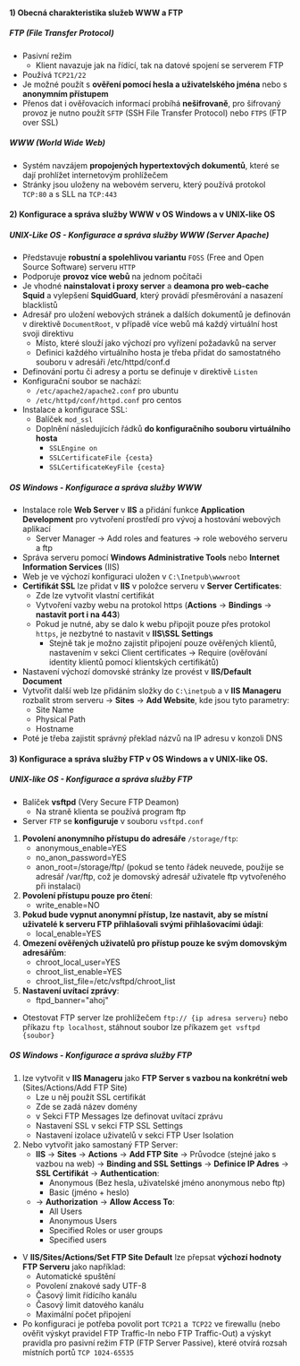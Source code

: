 #### 1) Obecná charakteristika služeb WWW a FTP
##### FTP (File Transfer Protocol)
- Pasivní režim
	- Klient navazuje jak na řídící, tak na datové spojení se serverem FTP
- Používá `TCP21/22`
- Je možné použít s **ověření pomocí hesla a uživatelského jména** nebo s **anonymním přístupem**
- Přenos dat i ověřovacích informací probíhá **nešifrovaně**, pro šifrovaný provoz je nutno použít `SFTP` (SSH File Transfer Protocol) nebo `FTPS` (FTP over SSL)
##### WWW (World Wide Web)
- Systém navzájem **propojených hypertextových dokumentů**, které se dají prohlížet internetovým prohlížečem
- Stránky jsou uloženy na webovém serveru, který používá protokol `TCP:80` a s SLL na  `TCP:443`
#### 2) Konfigurace a správa služby WWW v OS Windows a v UNIX-like OS
##### UNIX-Like OS - Konfigurace a správa služby WWW (Server Apache)
- Představuje **robustní a spolehlivou variantu** `FOSS` (Free and Open Source Software) serveru `HTTP`
- Podporuje **provoz více webů** na jednom počítači
- Je vhodné **nainstalovat i proxy server** a **deamona pro web-cache**  **Squid** a vylepšení **SquidGuard**, který provádí přesměrování a nasazení blacklistů
- Adresář pro uložení webových stránek a dalších dokumentů je definován v direktivě `DocumentRoot`, v případě více webů má každý virtuální host svoji direktivu
	- Místo, které slouží jako výchozí pro vyřízení požadavků na server
	- Definici každého virtuálního hosta je třeba přidat do samostatného souboru v adresáři /etc/httpd/conf.d
- Definování portu či adresy a portu se definuje v direktivě `Listen`
- Konfigurační soubor se nachází:
	- `/etc/apache2/apache2.conf` pro ubuntu
	- `/etc/httpd/conf/httpd.conf` pro centos
- Instalace a konfigurace SSL:
	- Balíček `mod_ssl`
	- Doplnění následujících řádků **do konfiguračního souboru virtuálního hosta**
		- `SSLEngine on`
		- `SSLCertificateFile {cesta}`
		- `SSLCertificateKeyFile {cesta}`
##### OS Windows - Konfigurace a správa služby WWW
- Instalace role **Web Server** v **IIS** a přidání funkce **Application Development** pro vytvoření prostředí pro vývoj a hostování webových aplikací
	- Server Manager -> Add roles and features -> role webového serveru a ftp
- Správa serveru pomocí **Windows Administrative Tools** nebo **Internet Information Services** (IIS) 
- Web je ve výchozí konfiguraci uložen v `C:\Inetpub\wwwroot`
- **Certifikát SSL** lze přidat v **IIS**  v položce serveru v **Server Certificates**:
	- Zde lze vytvořit vlastní certifikát
	- Vytvoření vazby webu na protokol https (**Actions** -> **Bindings** -> **nastavit port i na 443**)
	- Pokud je nutné, aby se dalo k webu připojit pouze přes protokol `https`, je nezbytné to nastavit v **IIS\SSL Settings**
		- Stejně tak je možno zajistit připojení pouze ověřených klientů, nastavením v sekci Client certificates -> Require (ověřování identity klientů pomocí klientských certifikátů)
- Nastavení výchozí domovské stránky lze provést v **IIS/Default Document**
- Vytvořit další web lze přidáním složky do `C:\inetpub` a v **IIS Manageru** rozbalit strom serveru -> **Sites** -> **Add Website**, kde jsou tyto parametry:
	- Site Name
	- Physical Path
	- Hostname
- Poté je třeba zajistit správný překlad názvů na IP adresu v konzoli DNS
#### 3) Konfigurace a správa služby FTP v OS Windows a v UNIX-like OS.
##### UNIX-like OS - Konfigurace a správa služby FTP
- Balíček **vsftpd** (Very Secure FTP Deamon)
	- Na straně klienta se používá program ftp
- Server `FTP` se **konfiguruje** v souboru `vsftpd.conf`
1) **Povolení anonymního přístupu do adresáře** `/storage/ftp`:
	- anonymous_enable=YES
	- no_anon_password=YES
	- anon_root=/storage/ftp/ (pokud se tento řádek neuvede, použije se adresář /var/ftp, což je domovský adresář uživatele ftp vytvořeného při instalaci)
2) **Povolení přístupu pouze pro čtení**:
	- write_enable=NO
3) **Pokud bude vypnut anonymní přístup, lze nastavit, aby se místní uživatelé k serveru FTP přihlašovali svými přihlašovacími údaji**:
	- local_enable=YES
4) **Omezení ověřených uživatelů pro přístup pouze ke svým domovským adresářům**:
	- chroot_local_user=YES
	- chroot_list_enable=YES
	- chroot_list_file=/etc/vsftpd/chroot_list
5) **Nastavení uvítací zprávy**:
	- ftpd_banner="ahoj"
- Otestovat FTP server lze prohlížečem `ftp:// {ip adresa serveru}` nebo příkazu `ftp localhost`, stáhnout soubor lze příkazem `get vsftpd {soubor}`
##### OS Windows - Konfigurace a správa služby FTP
1) lze vytvořit v **IIS Manageru** jako **FTP Server s vazbou na konkrétní web** (Sites/Actions/Add FTP Site)
	- Lze u něj použít SSL certifikát
	- Zde se zadá název domény
	- v Sekci FTP Messages lze definovat uvítací zprávu
	- Nastavení SSL v sekci FTP SSL Settings
	- Nastavení izolace uživatelů v sekci FTP User Isolation
2) Nebo vytvořit jako samostaný FTP Server:
	- **IIS** -> **Sites** -> **Actions** -> **Add FTP Site** -> Průvodce (stejné jako s vazbou na web) -> **Binding and SSL Settings** -> **Definice IP Adres** -> **SSL Certifikát** -> **Authentication**:
		- Anonymous (Bez hesla, uživatelské jméno anonymous nebo ftp)
		- Basic (jméno + heslo)
	- -> **Authorization** -> **Allow Access To**:
		- All Users
		- Anonymous Users
		- Specified Roles or user groups
		- Specified users
- V **IIS/Sites/Actions/Set FTP Site Default** lze přepsat **výchozí hodnoty FTP Serveru** jako například:
	- Automatické spuštění
	- Povolení znakové sady UTF-8
	- Časový limit řídícího kanálu
	- Časový limit datového kanálu
	- Maximální počet připojení
- Po konfiguraci je potřeba povolit port `TCP21` a` TCP22` ve firewallu (nebo ověřit výskyt pravidel FTP Traffic-In nebo FTP Traffic-Out) a výskyt pravidla pro pasivní režim FTP (FTP Server Passive), které otvírá rozsah místních portů `TCP 1024-65535`